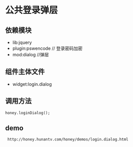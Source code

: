 # 公共登录弹层

## 依赖模块

* lib:jquery
* plugin:pswencode // 登录密码加密
* mod:dialog //弹层

## 组件主体文件

* widget:login.dialog

## 调用方法

    honey.loginDialog();

## demo

     http://honey.hunantv.com/honey/demos/login.dialog.html
